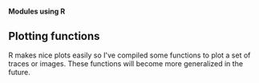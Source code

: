 #### Modules using R ####

## Plotting functions ##  

R makes nice plots easily so I've compiled some functions to plot a set of traces or images. These functions will become more generalized in the future.

